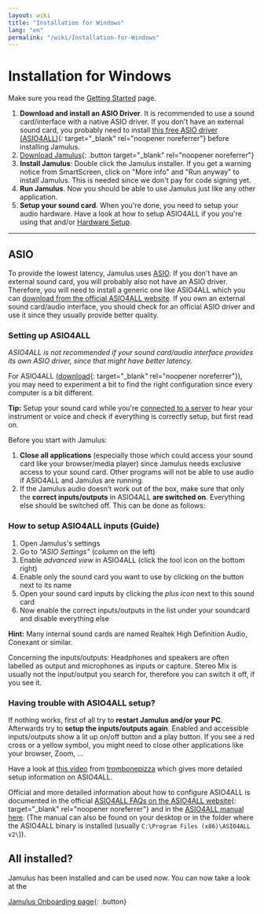 ```yaml
---
layout: wiki
title: "Installation for Windows"
lang: "en"
permalink: "/wiki/Installation-for-Windows"
---
```


# Installation for Windows
Make sure you read the [Getting Started](Getting-Started) page.
1. **Download and install an ASIO Driver**. It is recommended to use a sound card/interface with a native ASIO driver. If you don't have an external sound card, you probably need to install [this free ASIO driver (ASIO4ALL)](https://www.asio4all.org){: target="_blank" rel="noopener noreferrer"} before installing Jamulus.
1. [Download Jamulus](https://sourceforge.net/projects/llcon/files/latest/download){: .button target="_blank" rel="noopener noreferrer"}
1. **Install Jamulus**: Double click the Jamulus installer. If you get a warning notice from SmartScreen, click on "More info" and "Run anyway" to install Jamulus. This is needed since we don't pay for code signing yet.
1. **Run Jamulus**. Now you should be able to use Jamulus just like any other application.
1. **Setup your sound card**. When you're done, you need to setup your audio hardware. Have a look at how to setup ASIO4ALL if you you're using that and/or [Hardware Setup](Hardware-Setup).

***

## ASIO
To provide the lowest latency, Jamulus uses [ASIO](https://en.wikipedia.org/wiki/Audio_Stream_Input/Output). If you don't have an external sound card, you will probably also not have an ASIO driver. Therefore, you will need to install a generic one like ASIO4ALL which you can [download from the official ASIO4ALL website](https://www.asio4all.org/). If you own an external sound card/audio interface, you should check for an official ASIO driver and use it since they usually provide better quality.

### Setting up ASIO4ALL
*ASIO4ALL is not recommended if your sound card/audio interface provides its own ASIO driver, since that might have better latency.*

For ASIO4ALL ([download](http://www.asio4all.org){: target="_blank" rel="noopener noreferrer"}), you may need to experiment a bit to find the right configuration since every computer is a bit different.

**Tip:** Setup your sound card while you're [connected to a server](Onboarding#2-connecting-to-a-server) to hear your instrument or voice and check if everything is correctly setup, but first read on.


Before you start with Jamulus:
1. **Close all applications** (especially those which could access your sound card like your browser/media player) since Jamulus needs exclusive access to your sound card. Other programs will not be able to use audio if ASIO4ALL and Jamulus are running.
1. If the Jamulus audio doesn’t work out of the box, make sure that only the **correct inputs/outputs** in ASIO4ALL **are switched on**. Everything else should be switched off. This can be done as follows:

### How to setup ASIO4ALL inputs (Guide)

1. Open Jamulus's settings
1. Go to _"ASIO Settings"_ (column on the left)
1. Enable _advanced view_ in ASIO4ALL (click the tool icon on the bottom right)
1. Enable only the sound card you want to use by clicking on the button next to its name
1. Open your sound card inputs by clicking the _plus icon_ next to this sound card
1. Now enable the correct inputs/outputs in the list under your soundcard and disable everything else

**Hint:** Many internal sound cards are named Realtek High Definition Audio, Conexant or similar.

Concerning the inputs/outputs: Headphones and speakers are often labelled as output and microphones as inputs or capture. Stereo Mix is usually not the input/output you search for, therefore you can switch it off, if you see it.

### Having trouble with ASIO4ALL setup?

If nothing works, first of all try to **restart Jamulus and/or your PC**.
Afterwards try to **setup the inputs/outputs again**. Enabled and accessible inputs/outputs show a lit up on/off button and a play button. If you see a red cross or a yellow symbol, you might need to close other applications like your browser, Zoom, ...

Have a look at [this video](https://youtu.be/_GzOsitVgLI) from [trombonepizza](https://github.com/trombonepizza) which gives more detailed setup information on ASIO4ALL.

Official and more detailed information about how to configure ASIO4ALL is documented in the official [ASIO4ALL FAQs on the ASIO4ALL website](http://www.asio4all.org/faq.html){: target="_blank" rel="noopener noreferrer"} and in the [ASIO4ALL manual here](https://www.asio4all.org/ASIO4ALL%20v2%20Instruction%20Manual.pdf).
(The manual can also be found on your desktop or in the folder where the ASIO4ALL binary is installed (usually `C:\Program Files (x86)\ASIO4ALL v2\`)).

## All installed?

Jamulus has been installed and can be used now. You can now take a look at the

[Jamulus Onboarding page](Onboarding){: .button}

